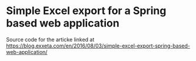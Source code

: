 # Simple Excel export for a Spring based web application

Source code for the articke linked at https://blog.exxeta.com/en/2016/08/03/simple-excel-export-spring-based-web-application/
